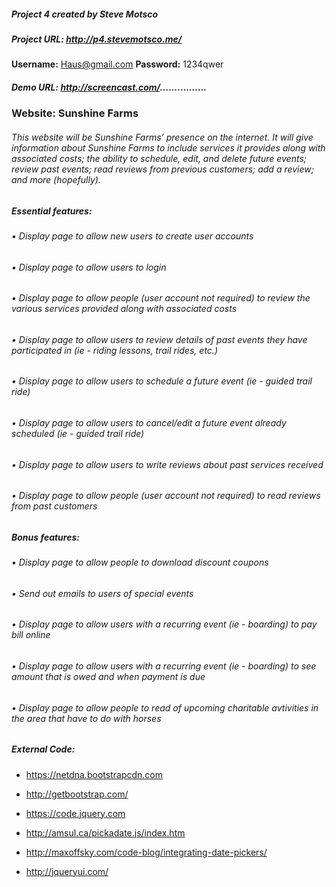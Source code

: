 ##### Project 4 created by Steve Motsco
##### Project URL:  http://p4.stevemotsco.me/
**Username:**  Haus@gmail.com
**Password:**  1234qwer
##### Demo URL:  http://screencast.com/................

### Website:  Sunshine Farms
###### This website will be Sunshine Farms’ presence on the internet.  It will give information about Sunshine Farms to include services it provides along with associated costs; the ability to schedule, edit, and delete future events; review past events; read reviews from previous customers; add a review; and more (hopefully).
##### Essential features:
###### •	Display page to allow new users to create user accounts
###### •	Display page to allow users to login
###### •	Display page to allow people (user account not required) to review the various services provided along with associated costs
###### •	Display page to allow users to review details of past events they have participated in (ie - riding lessons, trail rides, etc.)
###### •	Display page to allow users to schedule a future event (ie - guided trail ride)
###### •	Display page to allow users to cancel/edit a future event already scheduled (ie - guided trail ride)
###### •	Display page to allow users to write reviews about past services received
###### •	Display page to allow people (user account not required) to read reviews from past customers

##### Bonus features:
###### •	Display page to allow people to download discount coupons
###### •	Send out emails to users of special events
###### •	Display page to allow users with a recurring event (ie - boarding) to pay bill online
###### •	Display page to allow users with a recurring event (ie - boarding) to see amount that is owed and when payment is due
###### •	Display page to allow people to read of upcoming charitable avtivities in the area that have to do with horses

##### External Code:
* https://netdna.bootstrapcdn.com
* http://getbootstrap.com/
* https://code.jquery.com

* http://amsul.ca/pickadate.js/index.htm
* http://maxoffsky.com/code-blog/integrating-date-pickers/
* http://jqueryui.com/